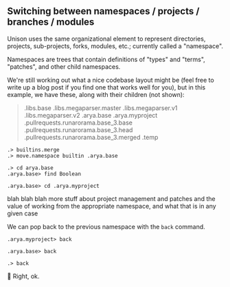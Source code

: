 ## Switching between namespaces / projects / branches / modules

Unison uses the same organizational element to represent directories, projects, sub-projects, forks, modules, etc.; currently called a "namespace".

Namespaces are trees that contain definitions of "types" and "terms", "patches", and other child namespaces.

We're still working out what a nice codebase layout might be (feel free to write up a blog post if you find one that works well for you), but in this example, we have these, along with their children (not shown):

> .libs.base
> .libs.megaparser.master
> .libs.megaparser.v1
> .libs.megaparser.v2
> .arya.base
> .arya.myproject
> .pullrequests.runarorama.base_3.base
> .pullrequests.runarorama.base_3.head
> .pullrequests.runarorama.base_3.merged
> .temp

```ucm:hide
.> builtins.merge
.> move.namespace builtin .arya.base
```

```ucm
.> cd arya.base
.arya.base> find Boolean
```
```ucm:hide
.arya.base> cd .arya.myproject
```

blah blah blah more stuff about project management and patches and the value of working from the appropriate namespace, and what that is in any given case

We can pop back to the previous namespace with the `back` command.

```ucm:hide
.arya.myproject> back
```
```ucm:hide
.arya.base> back
```
```ucm:error
.> back
```
😬 Right, ok.
